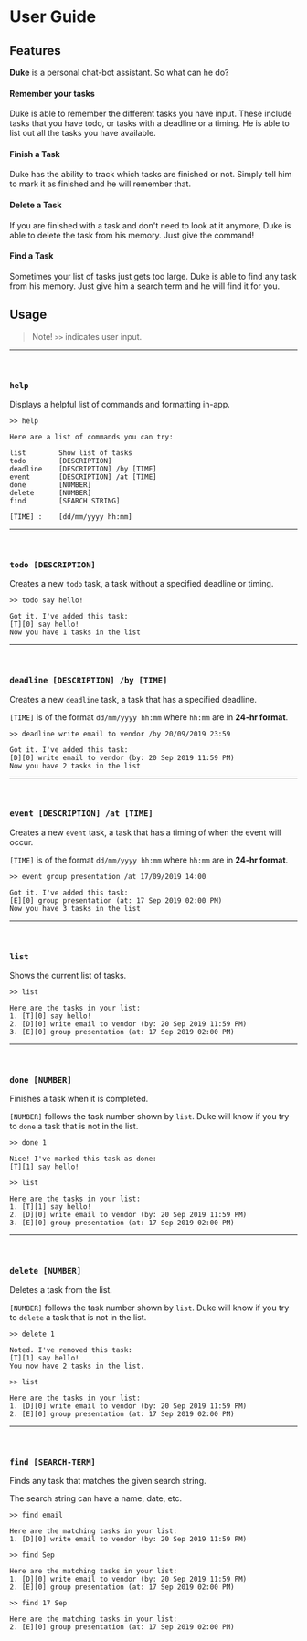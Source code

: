 # User Guide

## Features 

**Duke** is a personal chat-bot assistant. So what can he do?

#### Remember your tasks
Duke is able to remember the different tasks you have input. These include tasks that you
have todo, or tasks with a deadline or a timing. He is able to list out all the tasks
you have available.

#### Finish a Task
Duke has the ability to track which tasks are finished or not. Simply tell him to
mark it as finished and he will remember that.

#### Delete a Task
If you are finished with a task and don't need to look at it anymore, Duke is able to
delete the task from his memory. Just give the command!

#### Find a Task
Sometimes your list of tasks just gets too large. Duke is able to find any task from
his memory. Just give him a search term and he will find it for you.

## Usage

> Note! `>>` indicates user input.

---
<br>

### `help`

Displays a helpful list of commands and formatting in-app.

```
>> help

Here are a list of commands you can try:

list        Show list of tasks
todo        [DESCRIPTION]
deadline    [DESCRIPTION] /by [TIME]
event       [DESCRIPTION] /at [TIME]
done        [NUMBER]
delete      [NUMBER]
find        [SEARCH STRING]

[TIME] :    [dd/mm/yyyy hh:mm]
```
---
<br>

### `todo [DESCRIPTION]`

Creates a new `todo` task, a task without a specified deadline or timing.

```
>> todo say hello!

Got it. I've added this task:
[T][0] say hello!
Now you have 1 tasks in the list
```

---
<br>

### `deadline [DESCRIPTION] /by [TIME]`

Creates a new `deadline` task, a task that has a specified deadline.

`[TIME]` is of the format `dd/mm/yyyy hh:mm` where `hh:mm` are in
**24-hr format**.

```
>> deadline write email to vendor /by 20/09/2019 23:59

Got it. I've added this task:
[D][0] write email to vendor (by: 20 Sep 2019 11:59 PM)
Now you have 2 tasks in the list
```

---
<br>

### `event [DESCRIPTION] /at [TIME]`

Creates a new `event` task, a task that has a timing of when the event will
occur.

`[TIME]` is of the format `dd/mm/yyyy hh:mm` where `hh:mm` are in
**24-hr format**.

```
>> event group presentation /at 17/09/2019 14:00

Got it. I've added this task:
[E][0] group presentation (at: 17 Sep 2019 02:00 PM)
Now you have 3 tasks in the list
```

---
<br>

### `list`

Shows the current list of tasks.

```
>> list

Here are the tasks in your list:
1. [T][0] say hello!
2. [D][0] write email to vendor (by: 20 Sep 2019 11:59 PM)
3. [E][0] group presentation (at: 17 Sep 2019 02:00 PM)
```

---
<br>

### `done [NUMBER]`

Finishes a task when it is completed.

`[NUMBER]` follows the task number shown by `list`.
Duke will know if you try to `done` a task that is not in the list.

```
>> done 1

Nice! I've marked this task as done:
[T][1] say hello!

>> list

Here are the tasks in your list:
1. [T][1] say hello!
2. [D][0] write email to vendor (by: 20 Sep 2019 11:59 PM)
3. [E][0] group presentation (at: 17 Sep 2019 02:00 PM)
```

---
<br>

### `delete [NUMBER]`

Deletes a task from the list.

`[NUMBER]` follows the task number shown by `list`. Duke
will know if you try to `delete` a task that is not in the list.

```
>> delete 1

Noted. I've removed this task:
[T][1] say hello!
You now have 2 tasks in the list.

>> list

Here are the tasks in your list:
1. [D][0] write email to vendor (by: 20 Sep 2019 11:59 PM)
2. [E][0] group presentation (at: 17 Sep 2019 02:00 PM)
```

---
<br>

### `find [SEARCH-TERM]`


Finds any task that matches the given search string.

The search string can have a name, date, etc.

```
>> find email

Here are the matching tasks in your list:
1. [D][0] write email to vendor (by: 20 Sep 2019 11:59 PM)

>> find Sep

Here are the matching tasks in your list:
1. [D][0] write email to vendor (by: 20 Sep 2019 11:59 PM)
2. [E][0] group presentation (at: 17 Sep 2019 02:00 PM)

>> find 17 Sep

Here are the matching tasks in your list:
2. [E][0] group presentation (at: 17 Sep 2019 02:00 PM)
```
